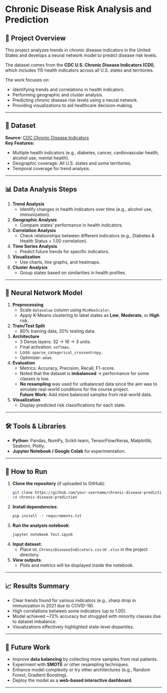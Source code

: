 # Chronic Disease Risk Analysis and Prediction

## 📌 Project Overview
This project analyzes trends in chronic disease indicators in the United States and develops a neural network model to predict disease risk levels.  

The dataset comes from the **CDC U.S. Chronic Disease Indicators (CDI)**, which includes 115 health indicators across all U.S. states and territories.

The work focuses on:
- Identifying trends and correlations in health indicators.
- Performing geographic and cluster analysis.
- Predicting chronic disease risk levels using a neural network.
- Providing visualizations to aid healthcare decision-making.

---

## 📂 Dataset
**Source:** [CDC Chronic Disease Indicators](https://data.cdc.gov/Chronic-Disease-Indicators/U-S-Chronic-Disease-Indicators/hksd-2xuw/about_data)  
**Key Features:**
- Multiple health indicators (e.g., diabetes, cancer, cardiovascular health, alcohol use, mental health).
- Geographic coverage: All U.S. states and some territories.
- Temporal coverage for trend analysis.

---

## 📊 Data Analysis Steps
1. **Trend Analysis**
   - Identify changes in health indicators over time (e.g., alcohol use, immunization).
2. **Geographic Analysis**
   - Compare states’ performance in health indicators.
3. **Correlation Analysis**
   - Check relationships between different indicators (e.g., Diabetes & Health Status = 1.00 correlation).
4. **Time Series Analysis**
   - Predict future trends for specific indicators.
5. **Visualization**
   - Use charts, line graphs, and heatmaps.
6. **Cluster Analysis**
   - Group states based on similarities in health profiles.

---

## 🤖 Neural Network Model
1. **Preprocessing**
   - Scale `datavalue` column using `MinMaxScaler`.
   - Apply K-Means clustering to label states as **Low**, **Moderate**, or **High** risk.
2. **Train/Test Split**
   - 80% training data, 20% testing data.
3. **Architecture**
   - 3 Dense layers: 32 → 16 → 3 units.
   - Final activation: `softmax`.
   - Loss: `sparse_categorical_crossentropy`.
   - Optimizer: `adam`.
4. **Evaluation**
   - Metrics: Accuracy, Precision, Recall, F1-score.
   - Noted that the dataset is **imbalanced** → performance for some classes is low.
   - **No resampling** was used for unbalanced data since the aim was to simulate real-world conditions for the course project.  
     **Future Work:** Add more balanced samples from real-world data.
5. **Visualization**
   - Display predicted risk classifications for each state.

---

## 🛠 Tools & Libraries
- **Python**: Pandas, NumPy, Scikit-learn, TensorFlow/Keras, Matplotlib, Seaborn, Plotly.
- **Jupyter Notebook / Google Colab** for experimentation.

---

## 🚀 How to Run
1. **Clone the repository** (if uploaded to GitHub):
   ```bash
   git clone https://github.com/your-username/chronic-disease-prediction.git
   cd chronic-disease-prediction
   ```
2. **Install dependencies**:
   ```bash
   pip install -r requirements.txt
   ```
3. **Run the analysis notebook**:
   ```bash
   jupyter notebook Test.ipynb
   ```
4. **Input dataset**:
   - Place `US_ChronicDiseaseIndicators.csv` or `.xlsx` in the project directory.
5. **View outputs**:
   - Plots and metrics will be displayed inside the notebook.

---

## 📈 Results Summary
- Clear trends found for various indicators (e.g., sharp drop in immunization in 2021 due to COVID-19).
- High correlations between some indicators (up to 1.00).
- Model achieved ~72% accuracy but struggled with minority classes due to dataset imbalance.
- Visualizations effectively highlighted state-level disparities.

---

## 📌 Future Work
- Improve **data balancing** by collecting more samples from real patients.
- Experiment with **SMOTE** or other resampling techniques.
- Enhance model complexity or try other architectures (e.g., Random Forest, Gradient Boosting).
- Deploy the model as a **web-based interactive dashboard**.

---

